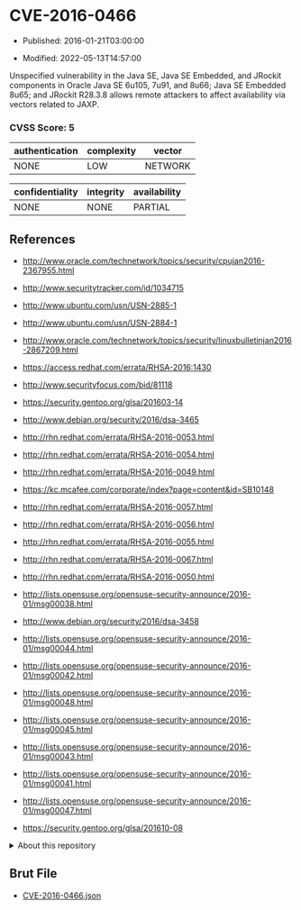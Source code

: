 # CVE-2016-0466

- Published: 2016-01-21T03:00:00

- Modified: 2022-05-13T14:57:00

Unspecified vulnerability in the Java SE, Java SE Embedded, and JRockit components in Oracle Java SE 6u105, 7u91, and 8u66; Java SE Embedded 8u65; and JRockit R28.3.8 allows remote attackers to affect availability via vectors related to JAXP.

### CVSS Score: **5**

| authentication | complexity | vector |
| --- | --- | --- |
| NONE | LOW | NETWORK |

| confidentiality | integrity | availability |
| --- | --- | --- |
| NONE | NONE | PARTIAL |

## References

* http://www.oracle.com/technetwork/topics/security/cpujan2016-2367955.html

* http://www.securitytracker.com/id/1034715

* http://www.ubuntu.com/usn/USN-2885-1

* http://www.ubuntu.com/usn/USN-2884-1

* http://www.oracle.com/technetwork/topics/security/linuxbulletinjan2016-2867209.html

* https://access.redhat.com/errata/RHSA-2016:1430

* http://www.securityfocus.com/bid/81118

* https://security.gentoo.org/glsa/201603-14

* http://www.debian.org/security/2016/dsa-3465

* http://rhn.redhat.com/errata/RHSA-2016-0053.html

* http://rhn.redhat.com/errata/RHSA-2016-0054.html

* http://rhn.redhat.com/errata/RHSA-2016-0049.html

* https://kc.mcafee.com/corporate/index?page=content&id=SB10148

* http://rhn.redhat.com/errata/RHSA-2016-0057.html

* http://rhn.redhat.com/errata/RHSA-2016-0056.html

* http://rhn.redhat.com/errata/RHSA-2016-0055.html

* http://rhn.redhat.com/errata/RHSA-2016-0067.html

* http://rhn.redhat.com/errata/RHSA-2016-0050.html

* http://lists.opensuse.org/opensuse-security-announce/2016-01/msg00038.html

* http://www.debian.org/security/2016/dsa-3458

* http://lists.opensuse.org/opensuse-security-announce/2016-01/msg00044.html

* http://lists.opensuse.org/opensuse-security-announce/2016-01/msg00042.html

* http://lists.opensuse.org/opensuse-security-announce/2016-01/msg00048.html

* http://lists.opensuse.org/opensuse-security-announce/2016-01/msg00045.html

* http://lists.opensuse.org/opensuse-security-announce/2016-01/msg00043.html

* http://lists.opensuse.org/opensuse-security-announce/2016-01/msg00041.html

* http://lists.opensuse.org/opensuse-security-announce/2016-01/msg00047.html

* https://security.gentoo.org/glsa/201610-08

<details>
<summary>About this repository</summary> 

  This repository is part of the project [Live Hack CVE](https://github.com/Live-Hack-CVE). Main website can be found [www.live-hack.org](https://www.live-hack.org) 
  
  Made by [Sn0wAlice](https://github.com/Sn0wAlice) for the people that care about security and need to have a feed of the latest CVEs. Hope you enjoy it, don't forget to star the repo and follow me on [Twitter](https://twitter.com/Sn0wAlice) and [Github](https://github.com/Sn0wAlice). And that is my [personnal website](https://www.alice-snow.me/)

  - [Home Page](https://github.com/Live-Hack-CVE)
  - [Framework](https://github.com/Live-Hack-CVE/cve-framework)
  - [CVE database](https://github.com/Live-Hack-CVE/full_database)
  - [Changelog](https://github.com/Live-Hack-CVE/Changelog)
</details>

## Brut File

* [CVE-2016-0466.json](https://raw.githubusercontent.com/Live-Hack-CVE/full_database/main/cves/2016/CVE-2016-0466.json)

